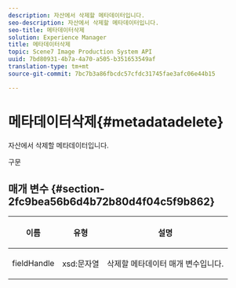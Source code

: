```yaml
---
description: 자산에서 삭제할 메타데이터입니다.
seo-description: 자산에서 삭제할 메타데이터입니다.
seo-title: 메타데이터삭제
solution: Experience Manager
title: 메타데이터삭제
topic: Scene7 Image Production System API
uuid: 7bd80931-4b7a-4a70-a505-b351653549af
translation-type: tm+mt
source-git-commit: 7bc7b3a86fbcdc57cfdc31745fae3afc06e44b15

---
```



# 메타데이터삭제{#metadatadelete}

자산에서 삭제할 메타데이터입니다.

구문

## 매개 변수 {#section-2fc9bea56b6d4b72b80d4f04c5f9b862}

<table id="table_04100BB8ABD84EF68B0A7CE3AD946414"> 
 <thead> 
  <tr> 
   <th colname="col1" class="entry"> <p>이름 </p> </th> 
   <th colname="col2" class="entry"> <p>유형 </p> </th> 
   <th colname="col3" class="entry"> <p>설명 </p> </th> 
  </tr> 
 </thead>
 <tbody> 
  <tr> 
   <td colname="col1"> <p><span class="codeph"><span class="varname"> fieldHandle</span></span> </p> </td> 
   <td colname="col2"> <span class="codeph"> xsd:문자열</span> </td> 
   <td colname="col3"> <p>삭제할 메타데이터 매개 변수입니다. </p> </td> 
  </tr> 
 </tbody> 
</table>

